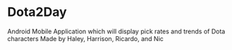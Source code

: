 # Dota2Day
Android Mobile Application which will display pick rates and trends of Dota characters
Made by Haley, Harrison, Ricardo, and Nic
